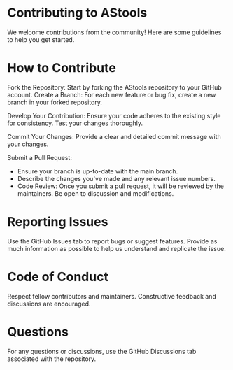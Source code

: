 # Contributing to AStools

We welcome contributions from the community! Here are some guidelines to help you get started.

# How to Contribute

Fork the Repository: Start by forking the AStools repository to your GitHub account.
Create a Branch: For each new feature or bug fix, create a new branch in your forked repository.

Develop Your Contribution: Ensure your code adheres to the existing style for consistency.
Test your changes thoroughly.

Commit Your Changes: Provide a clear and detailed commit message with your changes.

Submit a Pull Request:
- Ensure your branch is up-to-date with the main branch.
- Describe the changes you've made and any relevant issue numbers.
- Code Review: Once you submit a pull request, it will be reviewed by the maintainers. Be open to discussion and modifications.

# Reporting Issues
Use the GitHub Issues tab to report bugs or suggest features.
Provide as much information as possible to help us understand and replicate the issue.

# Code of Conduct
Respect fellow contributors and maintainers.
Constructive feedback and discussions are encouraged.

# Questions
For any questions or discussions, use the GitHub Discussions tab associated with the repository.
